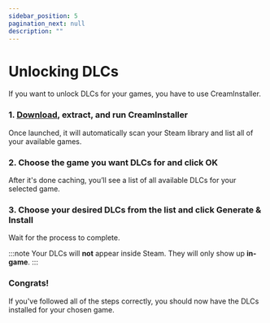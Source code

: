 ```yaml
---
sidebar_position: 5
pagination_next: null
description: ""
---
```


# Unlocking DLCs
If you want to unlock DLCs for your games, you have to use CreamInstaller.

### 1. [Download](https://creaminstaller.com/wp-content/uploads/2025/04/CreamInstaller.zip), extract, and run CreamInstaller
Once launched, it will automatically scan your Steam library and list all of your available games.

### 2. Choose the game you want DLCs for and click OK
After it's done caching, you’ll see a list of all available DLCs for your selected game.

### 3. Choose your desired DLCs from the list and click **Generate & Install**
Wait for the process to complete.

:::note
Your DLCs will **not** appear inside Steam. They will only show up **in-game**.
:::

### Congrats!
If you've followed all of the steps correctly, you should now have the DLCs installed for your chosen game.
